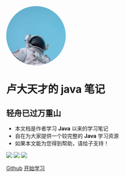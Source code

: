 <img width="160px" style="border-radius:50%" bor src="./user.jpg">

# **卢大天才的 java 笔记**

## 轻舟已过万重山

-   本文档是作者学习 **Java** 以来的学习笔记
-   自在为大家提供一个较完整的 **Java** 学习资源
-   如果本文能为您得到帮助，请给子支持！

![](https://flat.badgen.net/github/stars/micromatch/micromatch) ![](https://flat.badgen.net/github/assets-dl/electron/electron) ![](https://flat.badgen.net/static/Swift/4.2/orange)

[Github](https://github.com/)
[开始学习](?id=Java)
